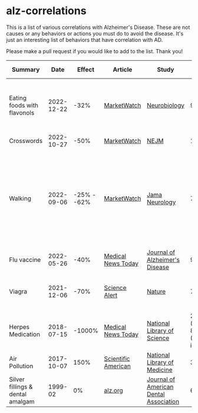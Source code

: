 # alz-correlations

This is a list of various correlations with Alzheimer's Disease. These are not causes or any behaviors or actions you must do to avoid the disease. It's just an interesting list of behaviors that have correlation with AD.


Please make a pull request if you would like to add to the list. Thank you!


| Summary                          | Date       | Effect       | Article                                                                                                                                                                | Study                                                                                                                  | Study Size                               | Notes                                                                                                      |
| -------------------------------- | ---------- | ------------ | ---------------------------------------------------------------------------------------------------------------------------------------------------------------------- | ---------------------------------------------------------------------------------------------------------------------- | ---------------------------------------- | ---------------------------------------------------------------------------------------------------------- |
| Eating foods with flavonols      | 2022-12-22 | \-32%        | [MarketWatch](https://www.marketwatch.com/story/eating-these-simple-foods-may-slow-alzheimers-by-a-third-11671158826?siteid=yhoof2)                                    | [Neurobiology](https://n.neurology.org/content/early/2022/11/22/WNL.0000000000201541)                                  | 961                                      | Eating kale, tea, apples, tomatoes, spinach, brocoli, beans,                                               |
| Crosswords                       | 2022-10-27 | \-50%        | [MarketWatch](https://www.marketwatch.com/story/want-to-slow-delay-or-reverse-dementia-try-this-classic-game-11667249462?mod=article_inline)                           | [NEJM](https://evidence.nejm.org/doi/full/10.1056/EVIDoa2200121)                                                       | 17                                       |                                                                                                            |
| Walking                          | 2022-09-06 | \-25% - -62% | [MarketWatch](https://www.marketwatch.com/story/people-who-do-this-one-thing-every-day-have-half-the-dementia-risk-than-the-rest-of-us-11662994041?mod=article_inline) | [Jama Neurology](https://jamanetwork.com/journals/jamaneurology/fullarticle/2795819)                                   | 78 430                                   | 3800 steps/day: 25% lower risk<br>9800 steps/day: 50% lower risk<br>6000 steps/day quickly: 62% lower risk |
| Flu vaccine                      | 2022-05-26 | \-40%        | [Medical News Today](https://www.medicalnewstoday.com/articles/flu-vaccines-linked-to-40-reduced-risk-of-alzheimers-disease)                                           | [Journal of Alzheimer's Disease](https://content.iospress.com/articles/journal-of-alzheimers-disease/jad220361#ref020) | 935,887                                  |                                                                                                            |
| Viagra                           | 2021-12-06 | \-70%        | [Science Alert](https://www.sciencealert.com/giant-study-finds-viagra-is-linked-to-almost-70-lower-risk-of-alzheimer-s)                                                | [Nature](https://www.nature.com/articles/s43587-021-00138-z)                                                           | 7.2 Milion                               | an analysis of health insurance claim data                                                                 |
| Herpes Medication                | 2018-07-15 | \-1000%      | [Medical News Today](https://www.medicalnewstoday.com/articles/322463#Remarkable-magnitude-of-antiviral-effect)                                                        | [National Library of Science](https://pubmed.ncbi.nlm.nih.gov/29488144/)                                               | 25086 (control)<br>8362 (HSV infections) |                                                                                                            |
| Air Pollution                    | 2017-10-07 | 150%         | [Scientific American](https://www.scientificamerican.com/article/the-new-alzheimers-air-pollution-link/)                                                               | [National Library of Medicine](https://pubmed.ncbi.nlm.nih.gov/29030094/)                                              | 359,067                                  |                                                                                                            |
| Silver fillings & dental amalgam | 1999-02    | 0%           | [alz.org](https://www.alz.org/alzheimers-dementia/what-is-alzheimers/myths#:~:text=on%20PubMed.-,Myth%207,-%3A%20Silver%20dental%20fillings)                           | [Journal of American Dental Association](https://jada.ada.org/article/S0002-8177(14)65713-5/fulltext)                  | 68                                       |                                                                                                            |
